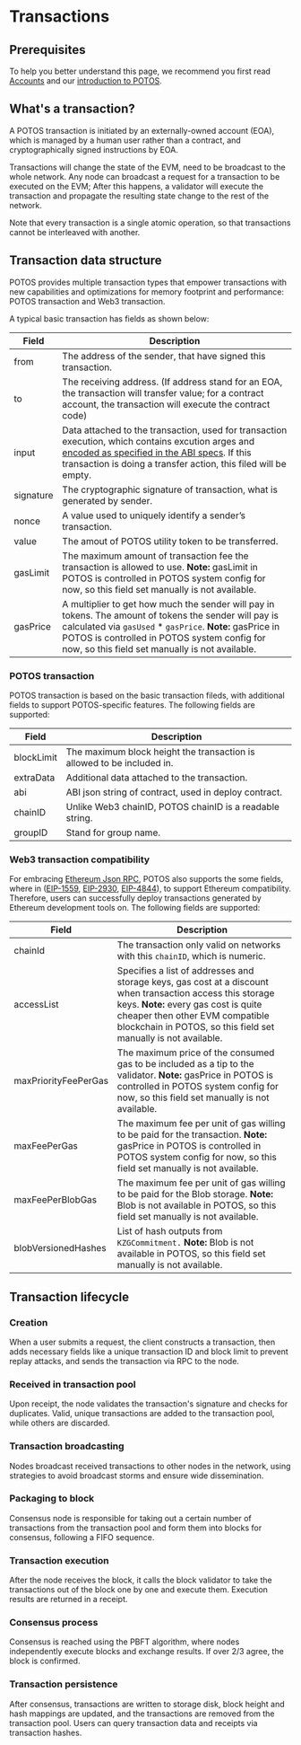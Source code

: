 # Transactions

## Prerequisites

To help you better understand this page, we recommend you first read [Accounts](./accounts.md) and our [introduction to POTOS](https://docs.potos.hk/en/latest/concepts/index.html#what-is-potos).

## What's a transaction?

A POTOS transaction is initiated by an externally-owned account (EOA), which is managed by a human user rather than a contract, and cryptographically signed instructions by EOA.

Transactions will change the state of the EVM, need to be broadcast to the whole network. Any node can broadcast a request for a transaction to be executed on the EVM; After this happens, a validator will execute the transaction and propagate the resulting state change to the rest of the network.

Note that every transaction is a single atomic operation, so that transactions cannot be interleaved with another.

## Transaction data structure

POTOS provides multiple transaction types that empower transactions with new capabilities and optimizations for memory footprint and performance: POTOS transaction and Web3 transaction.

A typical basic transaction has fields as shown below:

| Field     | Description                                                                                                                                                                                                                                                                                                        |
|-----------|--------------------------------------------------------------------------------------------------------------------------------------------------------------------------------------------------------------------------------------------------------------------------------------------------------------------|
| from      | The address of the sender, that have signed this transaction.                                                                                                                                                                                                                                                      |
| to        | The receiving address. (If address stand for an EOA, the transaction will transfer value; for a contract account, the transaction will execute the contract code)                                                                                                                                                  |
| input     | Data attached to the transaction, used for transaction execution, which contains excution arges and [encoded as specified in the ABI specs](https://docs.soliditylang.org/en/latest/abi-spec.html#formal-specification-of-the-encoding). If this transaction is doing a transfer action, this filed will be empty. |
| signature | The cryptographic signature of transaction, what is generated by sender.                                                                                                                                                                                                                                           |
| nonce     | A value used to uniquely identify a sender’s transaction.                                                                                                                                                                                                                                                          |
| value     | The amout of POTOS utility token to be transferred.                                                                                                                                                                                                                                                                |
| gasLimit  | The maximum amount of transaction fee the transaction is allowed to use. **Note:** gasLimit in POTOS is controlled in POTOS system config for now, so this field set manually is not available.                                                                                                                    |
| gasPrice  | A multiplier to get how much the sender will pay in tokens. The amount of tokens the sender will pay is calculated via `gasUsed` * `gasPrice`. **Note:** gasPrice in POTOS is controlled in POTOS system config for now, so this field set manually is not available.                                              |

### POTOS transaction

POTOS transaction is based on the basic transaction fileds, with additional fields to support POTOS-specific features. The following fields are supported:

| Field      | Description                                                  |
| ---------- | ------------------------------------------------------------ |
| blockLimit | The maximum block height the transaction is allowed to be included in. |
| extraData  | Additional data attached to the transaction.                 |
| abi        | ABI json string of contract, used in deploy contract.        |
| chainID    | Unlike Web3 chainID, POTOS chainID is a readable string.     |
| groupID    | Stand for group name.                                        |

### Web3 transaction compatibility

For embracing [Ethereum Json RPC](https://ethereum.org/en/developers/docs/apis/json-rpc/#json-rpc-methods), POTOS also supports the some fields, where in ([EIP-1559](https://eips.ethereum.org/EIPS/eip-1559), [EIP-2930](https://eips.ethereum.org/EIPS/eip-2930), [EIP-4844](https://eips.ethereum.org/EIPS/eip-4844)), to support Ethereum compatibility. Therefore, users can successfully deploy transactions generated by Ethereum development tools on. The following fields are supported:

| Field                | Description                                                  |
| -------------------- | ------------------------------------------------------------ |
| chainId              | The transaction only valid on networks with this `chainID`, which is numeric. |
| accessList           | Specifies a list of addresses and storage keys, gas cost at a discount when transaction access this storage keys. **Note:** every gas cost is quite cheaper then other EVM compatible blockchain in POTOS, so this field set manually is not available. |
| maxPriorityFeePerGas | The maximum price of the consumed gas to be included as a tip to the validator.  **Note:** gasPrice in POTOS is controlled in POTOS system config for now, so this field set manually is not available. |
| maxFeePerGas         | The maximum fee per unit of gas willing to be paid for the transaction.  **Note:** gasPrice in POTOS is controlled in POTOS system config for now, so this field set manually is not available. |
| maxFeePerBlobGas     | The maximum fee per unit of gas willing to be paid for the Blob storage.  **Note:** Blob is not available in POTOS, so this field set manually is not available. |
| blobVersionedHashes  | List of hash outputs from `KZGCommitment.`  **Note:** Blob is not available in POTOS, so this field set manually is not available. |

## Transaction lifecycle

### Creation

When a user submits a request, the client constructs a transaction, then adds necessary fields like a unique transaction ID and block limit to prevent replay attacks, and sends the transaction via RPC to the node.

### Received in transaction pool

Upon receipt, the node validates the transaction's signature and checks for duplicates. Valid, unique transactions are added to the transaction pool, while others are discarded.

### Transaction broadcasting

Nodes broadcast received transactions to other nodes in the network, using strategies to avoid broadcast storms and ensure wide dissemination.

### Packaging to block

Consensus node is responsible for taking out a certain number of transactions from the transaction pool and form them into blocks for consensus, following a FIFO sequence.

### Transaction execution

After the node receives the block, it calls the block validator to take the transactions out of the block one by one and execute them. Execution results are returned in a receipt.

### Consensus process

Consensus is reached using the PBFT algorithm, where nodes independently execute blocks and exchange results. If over 2/3 agree, the block is confirmed.

### Transaction persistence

After consensus, transactions are written to storage disk, block height and hash mappings are updated, and the transactions are removed from the transaction pool. Users can query transaction data and receipts via transaction hashes.
